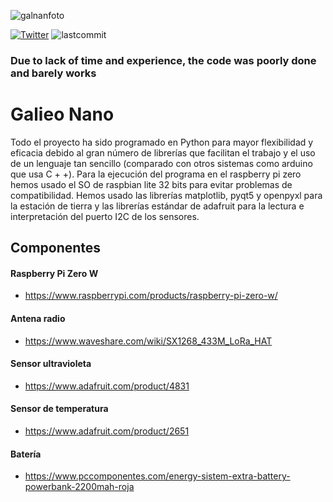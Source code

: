 ![galnanfoto](https://github.com/galileonano22/Galileo-Nano_22/blob/main/GALI-NANO/banner.png?raw=true)

[![Twitter](https://img.shields.io/twitter/follow/galileo_nano22?style=social)](https://twitter.com/galileo_nano22) ![lastcommit](https://img.shields.io/github/last-commit/galileonano22/Galileo-Nano_22)

### Due to lack of time and experience, the code was poorly done and barely works

# Galieo Nano
Todo el proyecto ha sido programado en Python para mayor flexibilidad y eficacia debido al gran número de librerías que facilitan el trabajo y el uso de un lenguaje tan sencillo (comparado con otros sistemas como arduino que usa C + +). Para la ejecución del programa en el raspberry pi zero hemos usado el SO de raspbian lite 32 bits para evitar problemas de compatibilidad. Hemos usado las librerías matplotlib, pyqt5 y openpyxl para la estación de tierra y las librerías estándar de adafruit para la lectura e interpretación del puerto I2C de los sensores.

## Componentes


#### Raspberry Pi Zero W
- https://www.raspberrypi.com/products/raspberry-pi-zero-w/

#### Antena radio
- https://www.waveshare.com/wiki/SX1268_433M_LoRa_HAT

#### Sensor ultravioleta
- https://www.adafruit.com/product/4831

#### Sensor de temperatura
- https://www.adafruit.com/product/2651

#### Batería
- https://www.pccomponentes.com/energy-sistem-extra-battery-powerbank-2200mah-roja

